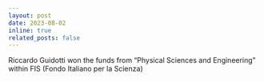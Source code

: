 ```yaml
---
layout: post
date: 2023-08-02 
inline: true
related_posts: false
---
```


Riccardo Guidotti won the funds from “Physical Sciences and Engineering” within FIS (Fondo Italiano per la Scienza) 
